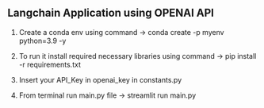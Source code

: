 ## Langchain Application using OPENAI API

1) Create a conda env using command
-> conda create -p myenv python=3.9 -y

2) To run it install required necessary libraries using command
-> pip install -r requirements.txt

3) Insert your API_Key in openai_key in constants.py

4) From terminal run main.py file
-> streamlit run main.py



